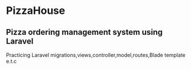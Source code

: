# PizzaHouse

## Pizza ordering management system using Laravel

Practicing Laravel migrations,views,controller,model,routes,Blade template e.t.c
